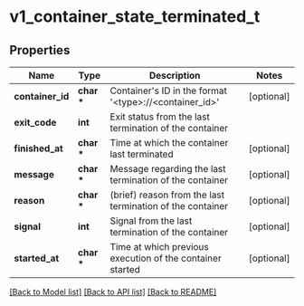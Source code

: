 # v1_container_state_terminated_t

## Properties
Name | Type | Description | Notes
------------ | ------------- | ------------- | -------------
**container_id** | **char \*** | Container&#39;s ID in the format &#39;&lt;type&gt;://&lt;container_id&gt;&#39; | [optional] 
**exit_code** | **int** | Exit status from the last termination of the container | 
**finished_at** | **char \*** | Time at which the container last terminated | [optional] 
**message** | **char \*** | Message regarding the last termination of the container | [optional] 
**reason** | **char \*** | (brief) reason from the last termination of the container | [optional] 
**signal** | **int** | Signal from the last termination of the container | [optional] 
**started_at** | **char \*** | Time at which previous execution of the container started | [optional] 

[[Back to Model list]](../README.md#documentation-for-models) [[Back to API list]](../README.md#documentation-for-api-endpoints) [[Back to README]](../README.md)


